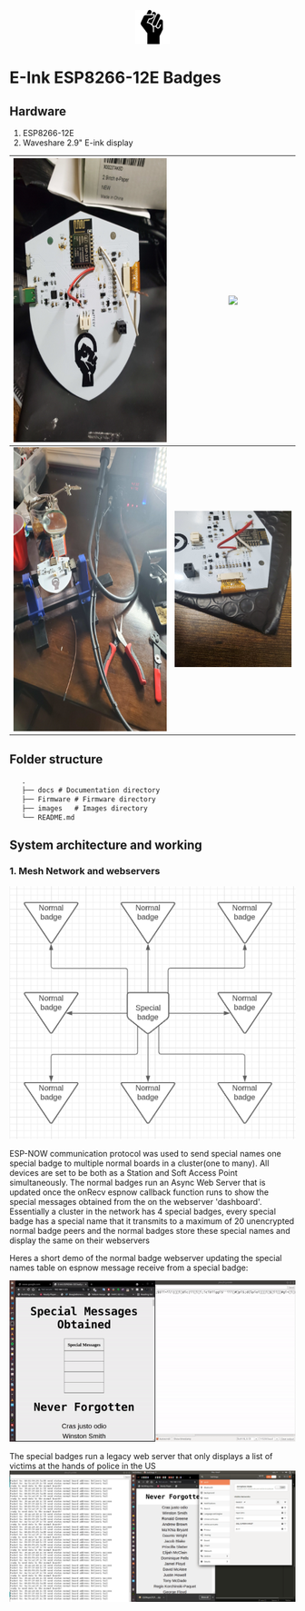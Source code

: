 <p align="center">
  <a href="https://blacklivesmatter.com/">
    <img alt="Black Lives Matter" src="images/blm-icon.png" width="60" />
  </a>
</p>

# E-Ink ESP8266-12E Badges
## Hardware 

1. ESP8266-12E 
2. Waveshare 2.9" E-ink display

|   <img height="500" src="images/badge.jpg"></img>  |      <img height="500" src="images/4.jpg"></img>     |
|:----------------------------------------------------------------:|:-----------------------------------------------------------------------:|
| <img height="500" src="images/2.jpg"></img> | <img width="280" src="images/3.jpg"></img> |
 
## Folder structure
	   .
	   ├── docs # Documentation directory
	   ├── Firmware # Firmware directory
	   ├── images   # Images directory
	   └── README.md
## System architecture and working
### 1. Mesh Network and webservers

<img src="images/meshNetwork.png"></img>

ESP-NOW communication protocol was used to send special names one special badge to multiple normal boards in a cluster(one to many). All devices are set to be both as a Station and Soft Access Point simultaneously. The normal badges run an Async Web Server that is updated once the onRecv espnow callback function runs to show the special messages obtained from the on the webserver 'dashboard'. Essentially a cluster in the network has 4 special badges, every special badge has a special name that it transmits to a maximum of 20 unencrypted normal badge peers and the normal badges store these special names and display the same on their webservers  

Heres a short demo of the normal badge webserver updating the special names table on espnow message receive from a special badge: 

![Async webserver demo](images/async.gif)

The special badges run a legacy web server that only displays a list of victims at the hands of police in the US
<img src="images/special2.png"></img>
